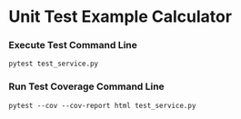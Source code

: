 # Unit Test Example Calculator 

### Execute Test Command Line
```pytest test_service.py```

### Run Test Coverage Command Line
```pytest --cov --cov-report html test_service.py```
